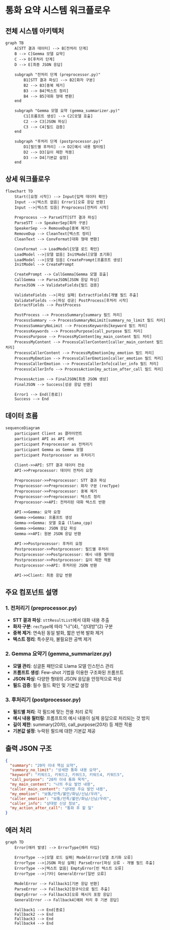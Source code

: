 # 통화 요약 시스템 워크플로우

## 전체 시스템 아키텍처

```mermaid
graph TB
    A[STT 결과 데이터] --> B[전처리 단계]
    B --> C[Gemma 모델 요약]
    C --> D[후처리 단계]
    D --> E[최종 JSON 응답]
    
    subgraph "전처리 단계 (preprocessor.py)"
        B1[STT 결과 파싱] --> B2[화자 구분]
        B2 --> B3[중복 제거]
        B3 --> B4[텍스트 정리]
        B4 --> B5[대화 형태 변환]
    end
    
    subgraph "Gemma 모델 요약 (gemma_summarizer.py)"
        C1[프롬프트 생성] --> C2[모델 호출]
        C2 --> C3[JSON 파싱]
        C3 --> C4[필드 검증]
    end
    
    subgraph "후처리 단계 (postprocessor.py)"
        D1[필드별 후처리] --> D2[예시 내용 필터링]
        D2 --> D3[길이 제한 적용]
        D3 --> D4[기본값 설정]
    end
```

## 상세 워크플로우

```mermaid
flowchart TD
    Start([요청 시작]) --> Input{입력 데이터 확인}
    Input -->|텍스트 없음| Error1[오류 응답 반환]
    Input -->|텍스트 있음| Preprocess[전처리 시작]
    
    Preprocess --> ParseSTT[STT 결과 파싱]
    ParseSTT --> SpeakerSep[화자 구분]
    SpeakerSep --> RemoveDup[중복 제거]
    RemoveDup --> CleanText[텍스트 정리]
    CleanText --> ConvFormat[대화 형태 변환]
    
    ConvFormat --> LoadModel{모델 로드 확인}
    LoadModel -->|모델 없음| InitModel[모델 초기화]
    LoadModel -->|모델 있음| CreatePrompt[프롬프트 생성]
    InitModel --> CreatePrompt
    
    CreatePrompt --> CallGemma[Gemma 모델 호출]
    CallGemma --> ParseJSON[JSON 응답 파싱]
    ParseJSON --> ValidateFields{필드 검증}
    
    ValidateFields -->|파싱 실패| ExtractFields[개별 필드 추출]
    ValidateFields -->|파싱 성공| PostProcess[후처리 시작]
    ExtractFields --> PostProcess
    
    PostProcess --> ProcessSummary[summary 필드 처리]
    ProcessSummary --> ProcessSummaryNoLimit[summary_no_limit 필드 처리]
    ProcessSummaryNoLimit --> ProcessKeywords[keyword 필드 처리]
    ProcessKeywords --> ProcessPurpose[call_purpose 필드 처리]
    ProcessPurpose --> ProcessMyContent[my_main_content 필드 처리]
    ProcessMyContent --> ProcessCallerContent[caller_main_content 필드 처리]
    ProcessCallerContent --> ProcessMyEmotion[my_emotion 필드 처리]
    ProcessMyEmotion --> ProcessCallerEmotion[caller_emotion 필드 처리]
    ProcessCallerEmotion --> ProcessCallerInfo[caller_info 필드 처리]
    ProcessCallerInfo --> ProcessAction[my_action_after_call 필드 처리]
    
    ProcessAction --> FinalJSON[최종 JSON 생성]
    FinalJSON --> Success[성공 응답 반환]
    
    Error1 --> End([종료])
    Success --> End
```

## 데이터 흐름

```mermaid
sequenceDiagram
    participant Client as 클라이언트
    participant API as API 서버
    participant Preprocessor as 전처리기
    participant Gemma as Gemma 모델
    participant Postprocessor as 후처리기
    
    Client->>API: STT 결과 데이터 전송
    API->>Preprocessor: 데이터 전처리 요청
    
    Preprocessor->>Preprocessor: STT 결과 파싱
    Preprocessor->>Preprocessor: 화자 구분 (recType)
    Preprocessor->>Preprocessor: 중복 제거
    Preprocessor->>Preprocessor: 텍스트 정리
    Preprocessor->>API: 전처리된 대화 텍스트 반환
    
    API->>Gemma: 요약 요청
    Gemma->>Gemma: 프롬프트 생성
    Gemma->>Gemma: 모델 호출 (llama_cpp)
    Gemma->>Gemma: JSON 응답 파싱
    Gemma->>API: 원본 JSON 응답 반환
    
    API->>Postprocessor: 후처리 요청
    Postprocessor->>Postprocessor: 필드별 후처리
    Postprocessor->>Postprocessor: 예시 내용 필터링
    Postprocessor->>Postprocessor: 길이 제한 적용
    Postprocessor->>API: 후처리된 JSON 반환
    
    API->>Client: 최종 응답 반환
```

## 주요 컴포넌트 설명

### 1. 전처리기 (preprocessor.py)
- **STT 결과 파싱**: `sttResultList`에서 대화 내용 추출
- **화자 구분**: `recType`에 따라 "나"(4), "상대방"(2) 구분
- **중복 제거**: 연속된 동일 발화, 짧은 반복 발화 제거
- **텍스트 정리**: 특수문자, 불필요한 공백 제거

### 2. Gemma 요약기 (gemma_summarizer.py)
- **모델 관리**: 싱글톤 패턴으로 Llama 모델 인스턴스 관리
- **프롬프트 생성**: Few-shot 기법을 이용한 구조화된 프롬프트
- **JSON 파싱**: 다양한 형태의 JSON 응답을 안정적으로 파싱
- **필드 검증**: 필수 필드 확인 및 기본값 설정

### 3. 후처리기 (postprocessor.py)
- **필드별 처리**: 각 필드에 맞는 전용 처리 로직
- **예시 내용 필터링**: 프롬프트의 예시 내용이 실제 응답으로 처리되는 것 방지
- **길이 제한**: summary(20자), call_purpose(20자) 등 제한 적용
- **기본값 설정**: 누락된 필드에 대한 기본값 제공

## 출력 JSON 구조

```json
{
  "summary": "20자 이내 핵심 요약",
  "summary_no_limit": "상세한 통화 내용 요약",
  "keyword": "키워드1, 키워드2, 키워드3, 키워드4, 키워드5",
  "call_purpose": "20자 이내 통화 목적",
  "my_main_content": "나의 주요 발언 내용",
  "caller_main_content": "상대방 주요 발언 내용",
  "my_emotion": "보통/만족/불만/화남/신남/우려",
  "caller_emotion": "보통/만족/불만/화남/신남/우려",
  "caller_info": "상대방 신상 정보",
  "my_action_after_call": "통화 후 할 일"
}
```

## 에러 처리

```mermaid
graph TD
    Error[에러 발생] --> ErrorType{에러 타입}
    
    ErrorType -->|모델 로드 실패| ModelError[모델 초기화 오류]
    ErrorType -->|JSON 파싱 실패| ParseError[파싱 오류 - 개별 필드 추출]
    ErrorType -->|텍스트 없음| EmptyError[빈 텍스트 오류]
    ErrorType -->|기타| GeneralError[일반 오류]
    
    ModelError --> Fallback1[기본 응답 반환]
    ParseError --> Fallback2[정규식으로 필드 추출]
    EmptyError --> Fallback3[오류 메시지 포함 응답]
    GeneralError --> Fallback4[예외 처리 후 기본 응답]
    
    Fallback1 --> End[종료]
    Fallback2 --> End
    Fallback3 --> End
    Fallback4 --> End
``` 